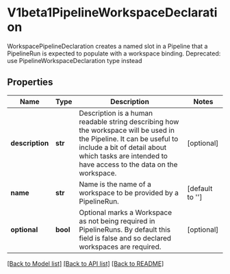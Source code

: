 # V1beta1PipelineWorkspaceDeclaration

WorkspacePipelineDeclaration creates a named slot in a Pipeline that a PipelineRun is expected to populate with a workspace binding. Deprecated: use PipelineWorkspaceDeclaration type instead
## Properties
Name | Type | Description | Notes
------------ | ------------- | ------------- | -------------
**description** | **str** | Description is a human readable string describing how the workspace will be used in the Pipeline. It can be useful to include a bit of detail about which tasks are intended to have access to the data on the workspace. | [optional] 
**name** | **str** | Name is the name of a workspace to be provided by a PipelineRun. | [default to '']
**optional** | **bool** | Optional marks a Workspace as not being required in PipelineRuns. By default this field is false and so declared workspaces are required. | [optional] 

[[Back to Model list]](../README.md#documentation-for-models) [[Back to API list]](../README.md#documentation-for-api-endpoints) [[Back to README]](../README.md)


